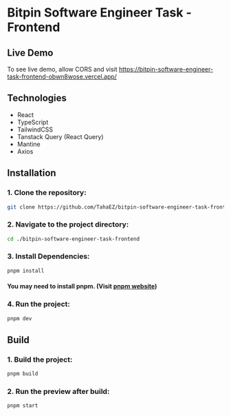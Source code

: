 # Bitpin Software Engineer Task - Frontend

## Live Demo

To see live demo, allow CORS and visit https://bitpin-software-engineer-task-frontend-obwn8wose.vercel.app/

## Technologies

- React
- TypeScript
- TailwindCSS
- Tanstack Query (React Query)
- Mantine
- Axios

## Installation

### 1. **Clone the repository:**

```bash
git clone https://github.com/TahaEZ/bitpin-software-engineer-task-frontend
```

### 2. **Navigate to the project directory:**

```bash
cd ./bitpin-software-engineer-task-frontend
```

### 3. **Install Dependencies:**

```bash
pnpm install
```

#### You may need to install pnpm. (Visit [pnpm website](https://pnpm.io/installation))

### 4. **Run the project:**

```bash
pnpm dev
```

## Build

### 1. **Build the project:**

```bash
pnpm build
```

### 2. **Run the preview after build:**

```bash
pnpm start
```
